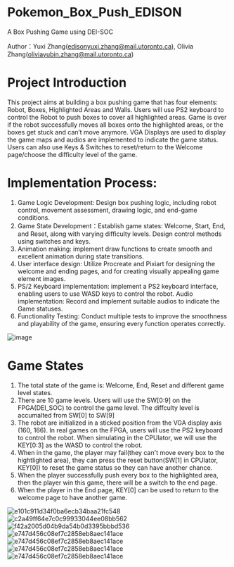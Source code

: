 # Pokemon_Box_Push_EDISON
A Box Pushing Game using DEI-SOC

Author：Yuxi Zhang(edisonyuxi.zhang@mail.utoronto.ca), Olivia Zhang(oliviayubin.zhang@mail.utoronto.ca)
# Project Introduction 
This project aims at building a box pushing game that has four elements: Robot, Boxes, Highlighted 
Areas and Walls. Users will use PS2 keyboard to control the Robot to push boxes to cover all 
highlighted areas. Game is over if the robot successfully moves all boxes onto the highlighted areas, 
or the boxes get stuck and can’t move anymore. VGA Displays are used to display the game maps 
and audios are implemented to indicate the game status. Users can also use Keys & Switches to 
reset/return to the Welcome page/choose the difficulty level of the game. 

# Implementation Process:
1. Game Logic Development: Design box pushing logic, including robot control, movement 
assessment, drawing logic, and end-game conditions.
2. Game State Development：Establish game states: Welcome, Start, End, and Reset, along with 
varying difficulty levels. Design control methods using switches and keys.
3. Animation making: implement draw functions to create smooth and excellent animation during 
state transitions.
4. User interface design: Utilize Procreate and Pixiart for designing the welcome and ending 
pages, and for creating visually appealing game element images.
5. PS/2 Keyboard implementation: implement a PS2 keyboard interface, enabling users to use 
WASD keys to control the robot. 
Audio implementation: Record and implement suitable audios to indicate the Game statuses.
6. Functionality Testing: Conduct multiple tests to improve the smoothness and playability of the 
game, ensuring every function operates correctly.

![image](https://github.com/user-attachments/assets/5e1752d9-dd30-490f-b777-c6a9a99c094c)
# Game States
1. The total state of the game is: Welcome, End, Reset and different game level states.
2. There are 10 game levels. Users will use the SW[0:9] on the FPGA(DEI_SOC) to control the game level. The diffculty level is accumalted from SW[0] to SW[9]
3. The robot are initialized in a sticked position from the VGA display axis (160, 166). In real games on the FPGA, users will use the PS2 keyboard to control the robot. When simulating in the CPUlator, we will use the KEY[0:3] as the WASD to control the robot.
4. When in the game, the player may fail(they can't move every box to the hightlighted area), they can press the reset button(SW[1] in CPUlator, KEY[0]) to reset the game status so they can have another chance.
5. When the player successfully push every box to the highlighted area, then the player win this game, there will be a switch to the end page.
6. When the player in the End page, KEY[0] can be used to return to the welcome page to have another game.

![e101c911d34f0ba6ecb34baa21fc548](https://github.com/user-attachments/assets/c9825412-22a1-4cc9-8645-2e5f1b403515)
![c2a49ff64e7c0c99933044ee08bb562](https://github.com/user-attachments/assets/49aac154-05f0-4f1e-891d-fe2b3ddcd7a1)
![f42a2005d04b9da54b0d3395bbbd536](https://github.com/user-attachments/assets/4e885f5c-8ab4-42f6-bbbf-9e42e9393164)
![e747d456c08ef7c2858eb8aec141ace](https://github.com/user-attachments/assets/a636e21d-4590-464f-8788-2213d72a2694)
![e747d456c08ef7c2858eb8aec141ace](https://github.com/user-attachments/assets/8961c4f0-cde8-4e3b-a2bc-1ed638a967bb)
![e747d456c08ef7c2858eb8aec141ace](https://github.com/user-attachments/assets/569b224f-9689-488f-ad94-d2f8c1754548)
![e747d456c08ef7c2858eb8aec141ace](https://github.com/user-attachments/assets/12e6f3c2-3bec-4c54-8084-1c4cf9955f91)



